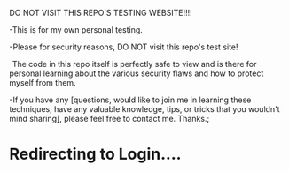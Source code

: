 DO NOT VISIT THIS REPO'S TESTING WEBSITE!!!!

-This is for my own personal testing.

-Please for security reasons, DO NOT visit this repo's test site!

-The code in this repo itself is perfectly safe to view and is there for personal learning about the various security flaws and how to protect myself from them.

-If you have any [questions,
                  would like to join me in learning these techniques,
                  have any valuable knowledge, tips, or tricks that you wouldn't mind sharing],
                  please feel free to contact me. Thanks.;




<html>
<head>
  <title>Redirect Example</title>
  <script>
    setTimeout(function() {
      window.location.href = "user_login.html"; // Redirect to your main login page
    }, 3000); // Delay of 3000 milliseconds (3 seconds)
  </script>
</head>
<body>
  <h1>Redirecting to Login.... </h1>
</body>
</html>
                  
                  
                
                
                
               
